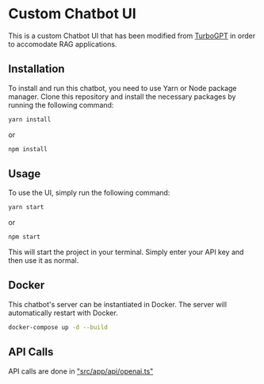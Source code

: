# Custom Chatbot UI 

This is a custom Chatbot UI that has been modified from [TurboGPT](https://github.com/mikebpech/turbogpt.ai) in order to accomodate RAG applications. 

## Installation

To install and run this chatbot, you need to use Yarn or Node package manager. Clone this repository and install the necessary packages by running the following command:

```bash
yarn install
```

or 

```bash
npm install
```

## Usage

To use the UI, simply run the following command:

```bash
yarn start
```

or 

```bash
npm start
```

This will start the project in your terminal. Simply enter your API key and then use it as normal.

## Docker

This chatbot's server can be instantiated in Docker. The server will automatically restart with Docker. 

```bash
docker-compose up -d --build
```

## API Calls

API calls are done in ["src/app/api/openai.ts"](src/app/api/openai.ts)
